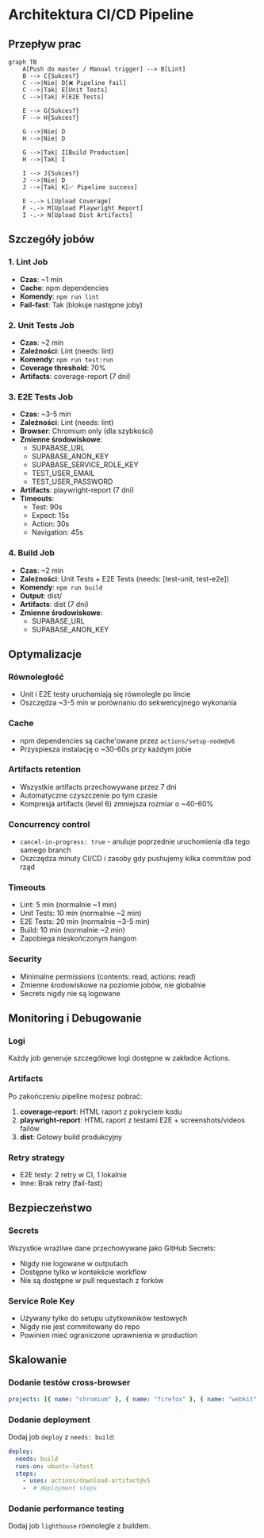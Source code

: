 # Architektura CI/CD Pipeline

## Przepływ prac

```mermaid
graph TB
    A[Push do master / Manual trigger] --> B[Lint]
    B --> C{Sukces?}
    C -->|Nie| D[❌ Pipeline fail]
    C -->|Tak| E[Unit Tests]
    C -->|Tak| F[E2E Tests]

    E --> G{Sukces?}
    F --> H{Sukces?}

    G -->|Nie| D
    H -->|Nie| D

    G -->|Tak| I[Build Production]
    H -->|Tak| I

    I --> J{Sukces?}
    J -->|Nie| D
    J -->|Tak| K[✅ Pipeline success]

    E -.-> L[Upload Coverage]
    F -.-> M[Upload Playwright Report]
    I -.-> N[Upload Dist Artifacts]
```

## Szczegóły jobów

### 1. Lint Job

- **Czas**: ~1 min
- **Cache**: npm dependencies
- **Komendy**: `npm run lint`
- **Fail-fast**: Tak (blokuje następne joby)

### 2. Unit Tests Job

- **Czas**: ~2 min
- **Zależności**: Lint (needs: lint)
- **Komendy**: `npm run test:run`
- **Coverage threshold**: 70%
- **Artifacts**: coverage-report (7 dni)

### 3. E2E Tests Job

- **Czas**: ~3-5 min
- **Zależności**: Lint (needs: lint)
- **Browser**: Chromium only (dla szybkości)
- **Zmienne środowiskowe**:
  - SUPABASE_URL
  - SUPABASE_ANON_KEY
  - SUPABASE_SERVICE_ROLE_KEY
  - TEST_USER_EMAIL
  - TEST_USER_PASSWORD
- **Artifacts**: playwright-report (7 dni)
- **Timeouts**:
  - Test: 90s
  - Expect: 15s
  - Action: 30s
  - Navigation: 45s

### 4. Build Job

- **Czas**: ~2 min
- **Zależności**: Unit Tests + E2E Tests (needs: [test-unit, test-e2e])
- **Komendy**: `npm run build`
- **Output**: dist/
- **Artifacts**: dist (7 dni)
- **Zmienne środowiskowe**:
  - SUPABASE_URL
  - SUPABASE_ANON_KEY

## Optymalizacje

### Równoległość

- Unit i E2E testy uruchamiają się równolegle po lincie
- Oszczędza ~3-5 min w porównaniu do sekwencyjnego wykonania

### Cache

- npm dependencies są cache'owane przez `actions/setup-node@v6`
- Przyspiesza instalację o ~30-60s przy każdym jobie

### Artifacts retention

- Wszystkie artifacts przechowywane przez 7 dni
- Automatyczne czyszczenie po tym czasie
- Kompresja artifacts (level 6) zmniejsza rozmiar o ~40-60%

### Concurrency control

- `cancel-in-progress: true` - anuluje poprzednie uruchomienia dla tego samego branch
- Oszczędza minuty CI/CD i zasoby gdy pushujemy kilka commitów pod rząd

### Timeouts

- Lint: 5 min (normalnie ~1 min)
- Unit Tests: 10 min (normalnie ~2 min)
- E2E Tests: 20 min (normalnie ~3-5 min)
- Build: 10 min (normalnie ~2 min)
- Zapobiega nieskończonym hangom

### Security

- Minimalne permissions (contents: read, actions: read)
- Zmienne środowiskowe na poziomie jobów, nie globalnie
- Secrets nigdy nie są logowane

## Monitoring i Debugowanie

### Logi

Każdy job generuje szczegółowe logi dostępne w zakładce Actions.

### Artifacts

Po zakończeniu pipeline możesz pobrać:

1. **coverage-report**: HTML raport z pokryciem kodu
2. **playwright-report**: HTML raport z testami E2E + screenshots/videos failów
3. **dist**: Gotowy build produkcyjny

### Retry strategy

- E2E testy: 2 retry w CI, 1 lokalnie
- Inne: Brak retry (fail-fast)

## Bezpieczeństwo

### Secrets

Wszystkie wrażliwe dane przechowywane jako GitHub Secrets:

- Nigdy nie logowane w outputach
- Dostępne tylko w kontekście workflow
- Nie są dostępne w pull requestach z forków

### Service Role Key

- Używany tylko do setupu użytkowników testowych
- Nigdy nie jest commitowany do repo
- Powinien mieć ograniczone uprawnienia w production

## Skalowanie

### Dodanie testów cross-browser

```yaml
projects: [{ name: "chromium" }, { name: "firefox" }, { name: "webkit" }]
```

### Dodanie deployment

Dodaj job `deploy` z `needs: build`:

```yaml
deploy:
  needs: build
  runs-on: ubuntu-latest
  steps:
    - uses: actions/download-artifact@v5
    -  # deployment steps
```

### Dodanie performance testing

Dodaj job `lighthouse` równolegle z buildem.
